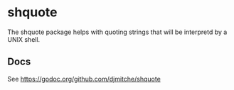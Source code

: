 shquote
=======

The shquote package helps with quoting strings that will be interpretd by a UNIX shell.

Docs
----

See https://godoc.org/github.com/djmitche/shquote
